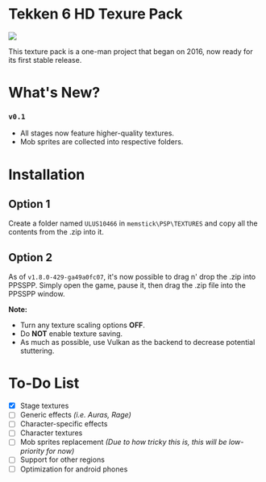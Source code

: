 # Tekken 6 HD Texure Pack
![](https://i.imgur.com/d86tdD5.png)

This texture pack is a one-man project that began on 2016, now ready for its first stable release.

# What's New?
### `v0.1`
- All stages now feature higher-quality textures. 
- Mob sprites are collected into respective folders.

# Installation
## Option 1
Create a folder named `ULUS10466` in `memstick\PSP\TEXTURES` and copy all the contents from the .zip into it.
## Option 2
As of `v1.8.0-429-ga49a0fc07`, it's now possible to drag n' drop the .zip into PPSSPP. Simply open the game, pause it, then drag the .zip file into the PPSSPP window.

**Note:**
- Turn any texture scaling options **OFF**.
- Do **NOT** enable texture saving.
- As much as possible, use Vulkan as the backend to decrease potential stuttering.
# To-Do List
- [x] Stage textures
- [ ] Generic effects *(i.e. Auras, Rage)*
- [ ] Character-specific effects
- [ ] Character textures
- [ ] Mob sprites replacement
    *(Due to how tricky this is, this will be low-priority for now)*
- [ ] Support for other regions
- [ ] Optimization for android phones
